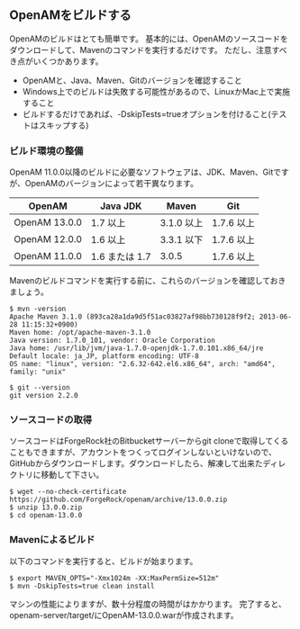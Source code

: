 ## OpenAMをビルドする

OpenAMのビルドはとても簡単です。
基本的には、OpenAMのソースコードをダウンロードして、Mavenのコマンドを実行するだけです。
ただし、注意すべき点がいくつかあります。

- OpenAMと、Java、Maven、Gitのバージョンを確認すること
- Windows上でのビルドは失敗する可能性があるので、LinuxかMac上で実施すること
- ビルドするだけであれば、-DskipTests=trueオプションを付けること(テストはスキップする)

### ビルド環境の整備

OpenAM 11.0.0以降のビルドに必要なソフトウェアは、JDK、Maven、Gitですが、OpenAMのバージョンによって若干異なります。

|OpenAM|Java JDK|Maven|Git|
|---|---|---|---|
|OpenAM 13.0.0|1.7 以上|3.1.0 以上|1.7.6 以上|
|OpenAM 12.0.0|1.6 以上|3.3.1 以下|1.7.6 以上|
|OpenAM 11.0.0|1.6 または 1.7|3.0.5|1.7.6 以上|

Mavenのビルドコマンドを実行する前に、これらのバージョンを確認しておきましょう。

```
$ mvn -version
Apache Maven 3.1.0 (893ca28a1da9d5f51ac03827af98bb730128f9f2; 2013-06-28 11:15:32+0900)
Maven home: /opt/apache-maven-3.1.0
Java version: 1.7.0_101, vendor: Oracle Corporation
Java home: /usr/lib/jvm/java-1.7.0-openjdk-1.7.0.101.x86_64/jre
Default locale: ja_JP, platform encoding: UTF-8
OS name: "linux", version: "2.6.32-642.el6.x86_64", arch: "amd64", family: "unix"

$ git --version
git version 2.2.0
```

### ソースコードの取得

ソースコードはForgeRock社のBitbucketサーバーからgit cloneで取得してくることもできますが、アカウントをつくってログインしないといけないので、GitHubからダウンロードします。ダウンロードしたら、解凍して出来たディレクトリに移動して下さい。

```
$ wget --no-check-certificate https://github.com/ForgeRock/openam/archive/13.0.0.zip
$ unzip 13.0.0.zip
$ cd openam-13.0.0
```

### Mavenによるビルド

以下のコマンドを実行すると、ビルドが始まります。

```
$ export MAVEN_OPTS="-Xmx1024m -XX:MaxPermSize=512m"
$ mvn -DskipTests=true clean install
```

マシンの性能によりますが、数十分程度の時間がはかかります。
完了すると、openam-server/target/にOpenAM-13.0.0.warが作成されます。
